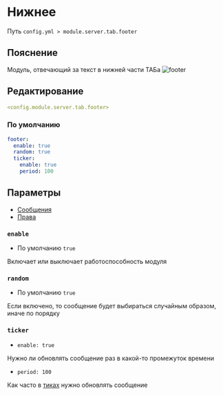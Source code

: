 # Нижнее
Путь `config.yml > module.server.tab.footer`

## Пояснение
Модуль, отвечающий за текст в нижней части ТАБа
![footer](/footer.png)

## Редактирование
```yaml
<config.module.server.tab.footer>
```

### По умолчанию
```yaml
footer:
  enable: true
  random: true
  ticker:
    enable: true
    period: 100
```

## Параметры

- [Сообщения](/en/messages/ru_ru/module/server/tab/footer/)
- [Права](/en/permissions/module/server/tab/footer/)

### `enable`
- По умолчанию `true`

Включает или выключает работоспособность модуля

### `random`
- По умолчанию `true`

Если включено, то сообщение будет выбираться случайным образом, иначе по порядку

### `ticker`
- `enable: true`

Нужно ли обновлять сообщение раз в какой-то промежуток времени

- `period: 100`

Как часто в [тиках](https://ru.minecraft.wiki/w/%D0%A2%D0%B0%D0%BA%D1%82) нужно обновлять сообщение